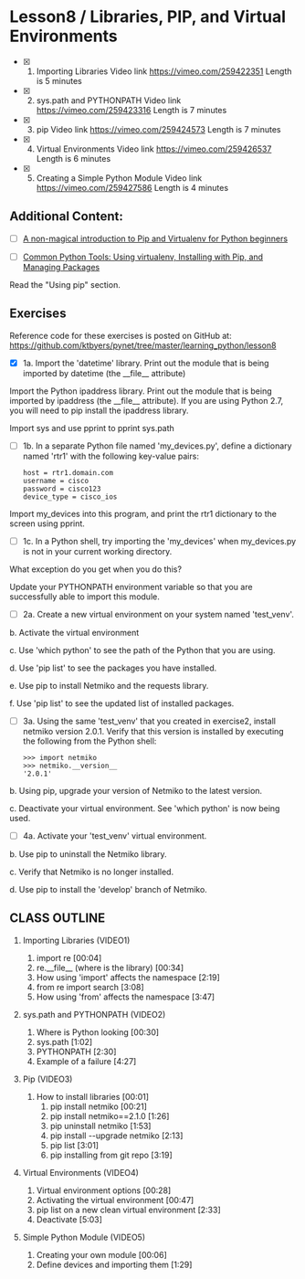 # Lesson8 / Libraries, PIP, and Virtual Environments

- [x] 1. Importing Libraries
Video link https://vimeo.com/259422351
Length is 5 minutes
 
- [x] 2. sys.path and PYTHONPATH
Video link https://vimeo.com/259423316
Length is 7 minutes
 
- [x] 3. pip
Video link https://vimeo.com/259424573
Length is 7 minutes
 
- [x] 4. Virtual Environments
Video link https://vimeo.com/259426537
Length is 6 minutes
 
- [x] 5. Creating a Simple Python Module
Video link https://vimeo.com/259427586
Length is 4 minutes


## Additional Content:

- [ ] [A non-magical introduction to Pip and Virtualenv for Python beginners​](https://www.dabapps.com/blog/introduction-to-pip-and-virtualenv-python/)

- [ ] [Common Python Tools: Using virtualenv, Installing with Pip, and Managing Packages​](https://www.digitalocean.com/community/tutorials/common-python-tools-using-virtualenv-installing-with-pip-and-managing-packages)

Read the "Using pip" section.


## Exercises

Reference code for these exercises is posted on GitHub at:
https://github.com/ktbyers/pynet/tree/master/learning_python/lesson8


- [x] 1a. Import the 'datetime' library. Print out the module that is being imported by datetime (the \_\_file\_\_ attribute)

Import the Python ipaddress library. Print out the module that is being imported by ipaddress (the \_\_file\_\_ attribute). If you are using Python 2.7, you will need to pip install the ipaddress library.

Import sys and use pprint to pprint sys.path


- [ ] 1b. In a separate Python file named 'my_devices.py', define a dictionary named 'rtr1' with the following key-value pairs:

      host = rtr1.domain.com
      username = cisco
      password = cisco123
      device_type = cisco_ios

Import my_devices into this program, and print the rtr1 dictionary to the screen using pprint.


- [ ] 1c. In a Python shell, try importing the 'my_devices' when my_devices.py is not in your current working directory.

What exception do you get when you do this?

Update your PYTHONPATH environment variable so that you are successfully able to import this module.


- [ ] 2a. Create a new virtual environment on your system named 'test_venv'.

b. Activate the virtual environment

c. Use 'which python' to see the path of the Python that you are using.

d. Use 'pip list' to see the packages you have installed.

e. Use pip to install Netmiko and the requests library.

f. Use 'pip list' to see the updated list of installed packages.


- [ ] 3a. Using the same 'test_venv' that you created in exercise2, install netmiko version 2.0.1. Verify that this version is installed by executing the following from the Python shell:

      >>> import netmiko
      >>> netmiko.__version__
      '2.0.1'

b. Using pip, upgrade your version of Netmiko to the latest version.

c. Deactivate your virtual environment. See 'which python' is now being used.


- [ ] 4a. Activate your 'test_venv' virtual environment.

b. Use pip to uninstall the Netmiko library.

c. Verify that Netmiko is no longer installed.

d. Use pip to install the 'develop' branch of Netmiko.


## CLASS OUTLINE

1. Importing Libraries (VIDEO1)
   1. import re   [00:04]
   2. re.\_\_file\_\_   (where is the library)   [00:34]
   3. How using 'import' affects the namespace   [2:19]
   4. from re import search   [3:08]
   5. How using 'from' affects the namespace   [3:47]

2. sys.path and PYTHONPATH (VIDEO2)
   1. Where is Python looking   [00:30]
   2. sys.path   [1:02]
   3. PYTHONPATH   [2:30]
   4. Example of a failure   [4:27]

3. Pip (VIDEO3)
   1. How to install libraries   [00:01]
      1. pip install netmiko   [00:21]
      2. pip install netmiko==2.1.0   [1:26]
      3. pip uninstall netmiko   [1:53]
      4. pip install --upgrade netmiko   [2:13]
      5. pip list   [3:01]
      6. pip installing from git repo   [3:19]

4. Virtual Environments (VIDEO4)
   1. Virtual environment options   [00:28]
   2. Activating the virtual environment   [00:47]
   3. pip list on a new clean virtual environment   [2:33]
   4. Deactivate   [5:03]

5. Simple Python Module (VIDEO5)
   1. Creating your own module   [00:06]
   2. Define devices and importing them   [1:29]
